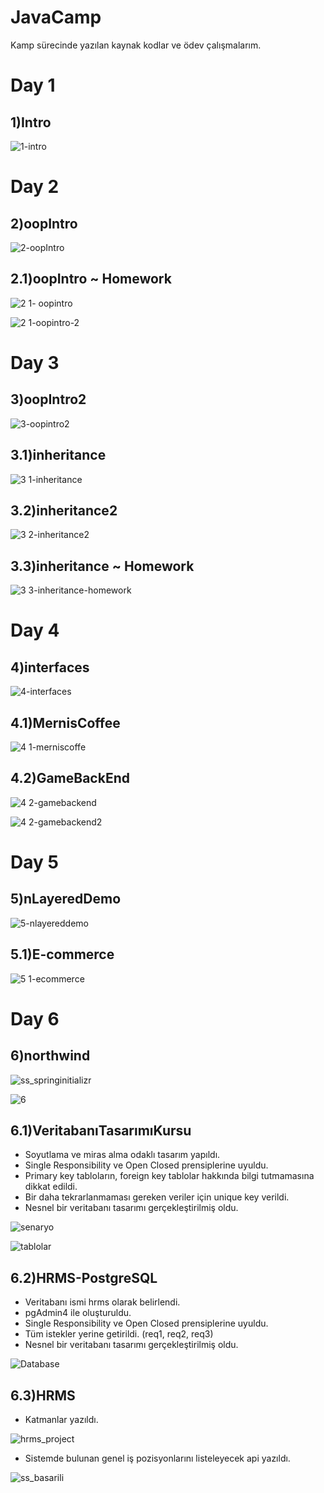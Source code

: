 # JavaCamp

Kamp sürecinde yazılan kaynak kodlar ve ödev çalışmalarım.

# Day 1
## 1)Intro
![1-intro](https://user-images.githubusercontent.com/57464067/117744297-16b3c380-b211-11eb-9e95-eeb33dc9dec6.png)
# Day 2
## 2)oopIntro
![2-oopIntro](https://user-images.githubusercontent.com/57464067/117744313-1d423b00-b211-11eb-9338-292831ec93a8.png)
## 2.1)oopIntro ~ Homework
![2 1- oopintro](https://user-images.githubusercontent.com/57464067/117744302-1a474a80-b211-11eb-9f95-08929abf5725.png)

![2 1-oopintro-2](https://user-images.githubusercontent.com/57464067/117744308-1c110e00-b211-11eb-94bc-deee25d6932a.png)
# Day 3
## 3)oopIntro2
![3-oopintro2](https://user-images.githubusercontent.com/57464067/117744338-26cba300-b211-11eb-9459-251ed42a28cc.png)
## 3.1)inheritance
![3 1-inheritance](https://user-images.githubusercontent.com/57464067/117744320-1fa49500-b211-11eb-8108-ac11bc363857.png)
## 3.2)inheritance2
![3 2-inheritance2](https://user-images.githubusercontent.com/57464067/117744333-23d0b280-b211-11eb-998a-5e02d1b977b7.png)
## 3.3)inheritance ~ Homework
![3 3-inheritance-homework](https://user-images.githubusercontent.com/57464067/117744334-259a7600-b211-11eb-911d-415f134ad4d8.png)
# Day 4
## 4)interfaces
![4-interfaces](https://user-images.githubusercontent.com/57464067/117744887-27186e00-b212-11eb-950a-55778dc5d66d.png)
## 4.1)MernisCoffee
![4 1-merniscoffe](https://user-images.githubusercontent.com/57464067/117744342-28956680-b211-11eb-9edb-85eda3a5a127.png)
## 4.2)GameBackEnd
![4 2-gamebackend](https://user-images.githubusercontent.com/57464067/117744350-2af7c080-b211-11eb-9da9-1b40d3ee9b38.png)

![4 2-gamebackend2](https://user-images.githubusercontent.com/57464067/117744352-2cc18400-b211-11eb-820c-9358284b1ec6.png)
# Day 5
## 5)nLayeredDemo
![5-nlayereddemo](https://user-images.githubusercontent.com/57464067/117744366-334ffb80-b211-11eb-9fa8-0a16f4a16a21.png)
## 5.1)E-commerce
![5 1-ecommerce](https://user-images.githubusercontent.com/57464067/117744359-30eda180-b211-11eb-9d73-a0ff9956b7be.png)
# Day 6
## 6)northwind
![ss_springinitializr](https://user-images.githubusercontent.com/57464067/118120831-2a218300-b3f9-11eb-8b28-78c5eb3d350b.png)

![6](https://user-images.githubusercontent.com/57464067/117744371-34812880-b211-11eb-8fb2-3950d90eedaa.png)
## 6.1)VeritabanıTasarımıKursu
- Soyutlama ve miras alma odaklı tasarım yapıldı.
- Single Responsibility ve Open Closed prensiplerine uyuldu.
- Primary key tabloların, foreign key tablolar hakkında bilgi tutmamasına dikkat edildi.
- Bir daha tekrarlanmaması gereken veriler için unique key verildi.
- Nesnel bir veritabanı tasarımı gerçekleştirilmiş oldu.

![senaryo](https://user-images.githubusercontent.com/57464067/118120832-2aba1980-b3f9-11eb-9ac1-1a9e93d8c3c9.png)

![tablolar](https://user-images.githubusercontent.com/57464067/118120828-28f05600-b3f9-11eb-88d1-b8afc7c59ce5.png)

## 6.2)HRMS-PostgreSQL

- Veritabanı ismi hrms olarak belirlendi.
- pgAdmin4 ile oluşturuldu.
- Single Responsibility ve Open Closed prensiplerine uyuldu.
- Tüm istekler yerine getirildi. (req1, req2, req3)
- Nesnel bir veritabanı tasarımı gerçekleştirilmiş oldu.

![Database](https://user-images.githubusercontent.com/57464067/119281965-70b87e00-bc40-11eb-9e11-81e7f1558f9d.png)

## 6.3)HRMS
- Katmanlar yazıldı.

![hrms_project](https://user-images.githubusercontent.com/57464067/119282318-e83add00-bc41-11eb-94b4-0ac7710d3007.png)
- Sistemde bulunan genel iş pozisyonlarını listeleyecek api yazıldı.

![ss_basarili](https://user-images.githubusercontent.com/57464067/119282320-eb35cd80-bc41-11eb-8c37-56e9a5525f8b.png)

